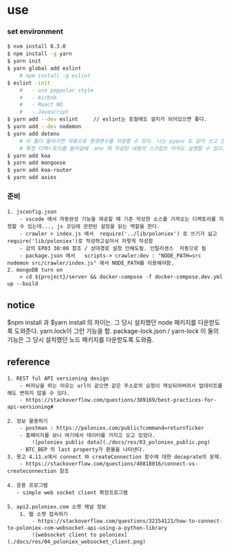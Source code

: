 # use 


### set environment 
``` bash
$ nvm install 8.3.0
$ npm install -g yarn
$ yarn init
$ yarn global add eslint
    # npm install -g eslint
$ eslint -init
    #   - use poppular style
    #   - Airbnb
    #   - React NO
    #   - Javascript    
$ yarn add --dev eslint     // eslint는 로컬에도 설치가 되어있으면 좋다.
$ yarn add --dev nodemon
$ yarn add dotenv  
    # 이 폴더 들어가면 자동으로 환경변수를 저장할 수 있다. 나는 pyenv 도 같이 쓰고 있어서 
    # 특정 디렉ㄷ토리를 들어갈때 .env 에 작성된 내용의 스크립트 마저도 실행할 수 있다.
$ yarn add koa 
$ yarn add mongoose
$ yarn add koa-router  
$ yarn add axios
```
### 준비
    1. jsconfig.json 
        - vscode 에서 자동완성 기능을 제공할 때 기존 작성한 소스를 가져오는 디렉토리를 지정할 수 있는데..., js 코딩에 관련된 설정을 읽는 역할을 한다.
        - crawler > index.js 에서  require('../lib/poloniex') 로 쓰기가 싫고  require('lib/poloniex')로 작성하고싶어서 저렇게 작성함
        - 강의 EP03 30:00 참조 / 상대경로 설정 안해도됨. 인털리센스  자동으로 됨
        - package.json 에서   scripts-> crawler:dev : "NODE_PATH=src nodemon src/crawler/index.js" 에서 NODE_PATH를 이용해야함.
    2. mongoDB turn on
        > cd ${project}/server && docker-compose -f docker-compose.dev.yml up --build 

## notice
$npm install 과  $yarn install 의 차이는. 그 당시 설치했던 node 패키지를 다운받도록 도와준다. yarn.lock이 그런 기능을 함.
package-lock.json / yarn-lock 이 둘의 기능은 그 당시 설치했던 노드 패키지를 다운받도록 도와줌.


## reference
    1. REST ful API versioning design 
        - 버저닝을 하는 이유는 url이 같으면 같은 주소로의 요청이 캐싱되어버려서 업데이트를 해도 변하지 않을 수 있다.
        - https://stackoverflow.com/questions/389169/best-practices-for-api-versioning#

    2. 정보 활용하기
        - postman : https://poloniex.com/public?command=returnTicker
        - 홈페이지를 보니 여기에서 데이터를 가지고 오고 있었다.
            ![poloniex public data](./docs/res/03_poloniex_public.png)
        - BTC_BEP 의 last property가 환율을 나타낸다.
    3. 몽고 4.11.x에서 connect 와 createConnection 함수에 대한 deceprate의 문제.
        - https://stackoverflow.com/questions/40818016/connect-vs-createconnection 참조

    4. 응용 프로그램
       - simple web socket client 확장프로그램 

    5. api2.poloniex.com 소켓 채널 정보
        1. 웹 소켓 접속하기
            - https://stackoverflow.com/questions/32154121/how-to-connect-to-poloniex-com-websocket-api-using-a-python-library
            ![websocket client to poloniex](./docs/res/04_poloniex_websocket_client.png)

